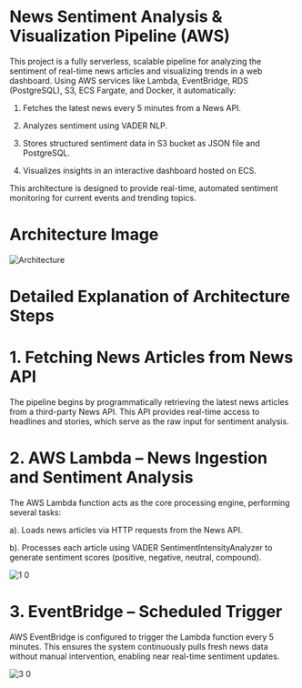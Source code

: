 # News Sentiment Analysis & Visualization Pipeline (AWS)
This project is a fully serverless, scalable pipeline for analyzing the sentiment of real-time news articles and visualizing trends in a web dashboard. Using AWS services like Lambda, EventBridge, RDS (PostgreSQL), S3, ECS Fargate, and Docker, it automatically:

1. Fetches the latest news every 5 minutes from a News API.

2. Analyzes sentiment using VADER NLP.

3. Stores structured sentiment data in S3 bucket as JSON file and PostgreSQL.

4. Visualizes insights in an interactive dashboard hosted on ECS.

This architecture is designed to provide real-time, automated sentiment monitoring for current events and trending topics.

# Architecture Image

![Architecture](https://github.com/user-attachments/assets/31df66f4-01cb-4f35-9ab4-3bfd53aa540d)

# Detailed Explanation of Architecture Steps

# 1. Fetching News Articles from News API
The pipeline begins by programmatically retrieving the latest news articles from a third-party News API. This API provides real-time access to headlines and stories, which serve as the raw input for sentiment analysis.

# 2. AWS Lambda – News Ingestion and Sentiment Analysis

The AWS Lambda function acts as the core processing engine, performing several tasks:

a). Loads news articles via HTTP requests from the News API.

b). Processes each article using VADER SentimentIntensityAnalyzer to generate sentiment scores (positive, negative, neutral, compound).

![1 0](https://github.com/user-attachments/assets/17cb69fa-7c6f-43ba-8dd9-616e1ed4035b)

# 3. EventBridge – Scheduled Trigger

AWS EventBridge is configured to trigger the Lambda function every 5 minutes. This ensures the system continuously pulls fresh news data without manual intervention, enabling near real-time sentiment updates.

![3 0](https://github.com/user-attachments/assets/2851a0fc-f467-426e-bb08-a95b61db327f)



